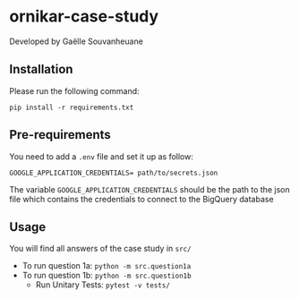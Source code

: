 # ornikar-case-study
Developed by Gaëlle Souvanheuane

## Installation
Please run the following command:

``pip install -r requirements.txt``

## Pre-requirements
You need to add a `.env`
file and set it up as follow:
````
GOOGLE_APPLICATION_CREDENTIALS= path/to/secrets.json
````
The variable `GOOGLE_APPLICATION_CREDENTIALS` should be the path to the json file
which contains the credentials to connect to the BigQuery database
## Usage
You will find all answers of the case study in `src/`
- To run question 1a: ` python -m src.question1a `
- To run question 1b: `python -m src.question1b`
  - Run Unitary Tests: `pytest -v tests/`